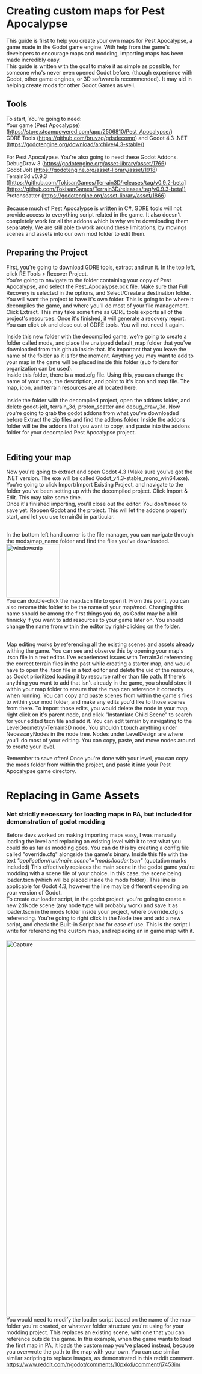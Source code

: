 # Creating custom maps for Pest Apocalypse
This guide is first to help you create your own maps for Pest Apocalypse, a game made in the Godot game engine. 
With help from the game's developers to encourage maps and modding, importing maps has been made incredibly easy.<br />
This guide is written with the goal to make it as simple as possible, for someone who's never even opened Godot before. (though experience with Godot, other game engines, or 3D software is recommended). It may aid in helping create mods for other Godot Games as well. 

## Tools
To start, You're going to need:<br />
Your game (Pest Apocalypse) (https://store.steampowered.com/app/2506810/Pest_Apocalypse/)<br />
GDRE Tools (https://github.com/bruvzg/gdsdecomp) and Godot 4.3 .NET (https://godotengine.org/download/archive/4.3-stable/)<br /><br />
For Pest Apocalypse. You're also going to need these Godot Addons.<br />
DebugDraw 3 (https://godotengine.org/asset-library/asset/1766)<br />
Godot Jolt (https://godotengine.org/asset-library/asset/1918)<br />
Terrain3d v0.9.3 ([https://github.com/TokisanGames/Terrain3D/releases/tag/v0.9.2-beta](https://github.com/TokisanGames/Terrain3D/releases/tag/v0.9.3-beta))<br />
Protonscatter (https://godotengine.org/asset-library/asset/1866)<br />
<br />
Because much of Pest Apocalypse is written in C#, GDRE tools will not provide access to everything script related in the game. It also doesn't completely work for all the addons which is why we're downloading them separately. We are still able to work around these limitations, by movings scenes and assets into our own mod folder to edit them.<br />

## Preparing the Project
First, you're going to download GDRE tools, extract and run it. In the top left, click RE Tools > Recover Project.<br />
You're going to navigate to the folder containing your copy of Pest Apocalypse, and select the Pest_Apocalypse.pck file. Make sure that Full Recovery is selected in the options, and Select/Create a destination folder. You will want the project to have it's own folder. This is going to be where it decompiles the game, and where you'll do most of your file management. Click Extract. This may take some time as GDRE tools exports all of the project's resources. Once it's finished, it will generate a recovery report. You can click ok and close out of GDRE tools. You will not need it again.<br />

Inside this new folder with the decompiled game, we're going to create a folder called mods, and place the unzipped default_map folder that you've downloaded from this github inside that. It's important that you leave the name of the folder as it is for the moment. Anything you may want to add to your map in the game will be placed inside this folder (sub folders for organization can be used). <br />
Inside this folder, there is a mod.cfg file. Using this, you can change the name of your map, the description, and point to it's icon and map file. The map, icon, and terrain resources are all located here.<br /><br />
Inside the folder with the decompiled project, open the addons folder, and delete godot-jolt, terrain_3d, proton_scatter and debug_draw_3d. Now you're going to grab the godot addons from what you've downloaded before
Extract the zip files and find the addons folder. Inside the addons folder will be the addons that you want to copy, and paste into the addons folder for your decompiled Pest Apocalypse project.<br /><br />

## Editing your map
Now you're going to extract and open Godot 4.3 (Make sure you've got the .NET version. The exe will be called Godot_v4.3-stable_mono_win64.exe).<br />
You're going to click Import/Import Existing Project, and navigate to the folder you've been setting up with the decompiled project. Click Import & Edit. This may take some time.<br />
Once it's finished importing, you'll close out the editor. You don't need to save yet. Reopen Godot and the project. This will let the addons properly start, and let you use terrain3d in particular.<br /><br />

In the bottom left hand corner is the file manager, you can navigate through the mods/map_name folder and find the files you've downloaded.<br />
<img width="142" alt="windowsnip" src="https://github.com/user-attachments/assets/f465d1bb-a05d-48e3-9935-cb296f5d0f2c"><br />
You can double-click the map.tscn file to open it. From this point, you can also rename this folder to be the name of your map/mod. Changing this name should be among the first things you do, as Godot may be a bit finnicky if you want to add resources to your game later on. You should change the name from within the editor by right-clicking on the folder.<br /><br />

Map editing works by referencing all the existing scenes and assets already withing the game. You can see and observe this by opening your map's .tscn file in a text editor. I've experienced issues with Terrain3d referencing the correct terrain files in the past while creating a starter map, and would have to open the .tscn file in a text editor and delete the uid of the resource, as Godot prioritized loading it by resource rather than file path. If there's anything you want to add that isn't already in the game, you should store it within your map folder to ensure that the map can reference it correctly when running. You can copy and paste scenes from within the game's files to within your mod folder, and make any edits you'd like to those scenes from there. To import those edits, you would delete the node in your map, right click on it's parent node, and click "Instantiate Child Scene" to search for your edited tscn file and add it. 
You can edit terrain by navigating to the LevelGeometry>Terrain3D node.
You shouldn't touch anything under NecessaryNodes in the node tree. Nodes under LevelDesign are where you'll do most of your editing. You can copy, paste, and move nodes around to create your level. 

Remember to save often! Once you're done with your level, you can copy the mods folder from within the project, and paste it into your Pest Apocalypse game directory. 


# Replacing in Game Assets
### Not strictly necessary for loading maps in PA, but included for demonstration of godot modding
Before devs worked on making importing maps easy, I was manually loading the level and replacing an existing level with it to test what you could do as far as modding goes. You can do this by creating a config file called "override.cfg" alongside the game's binary. Inside this file with the text _"application/run/main_scene"="mods/loader.tscn"_ (quotation marks included) This effectively replaces the main scene in the godot game you're modding with a scene file of your choice. In this case, the scene being loader.tscn (which will be placed inside the mods folder). This line is applicable for Godot 4.3, however the line may be different depending on your version of Godot. <br />
To create our loader script, in the godot project, you're going to create a new 2dNode scene (any node type will probably work) and save it as loader.tscn in the mods folder inside your project, where override.cfg is referencing. You're going to right click in the Node tree and add a new script, and check the Built-in Script box for ease of use. This is the script I write for referencing the custom map, and replacing an in game map with it. <br /><br />
<img width="1000" alt="Capture" src="https://github.com/user-attachments/assets/c4df8351-e80c-4812-b657-706e2daea57c"><br />
You would need to modify the loader script based on the name of the map folder you're created, or whatever folder structure you're using for your modding project. This replaces an existing scene, with one that you can reference outside the game. In this example, when the game wants to load the first map in PA, it loads the custom map you've placed instead, because you overwrote the path to the map with your own. You can use similar similar scripting to replace images, as demonstrated in this reddit comment. https://www.reddit.com/r/godot/comments/10pxkdi/comment/j7453in/

